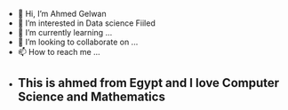 - 👋 Hi, I’m Ahmed Gelwan
- 👀 I’m interested in Data science Fiiled
- 🌱 I’m currently learning ...
- 💞️ I’m looking to collaborate on ...
- 📫 How to reach me ...
- ## This is ahmed from Egypt and I love Computer Science and Mathematics 
<!---
ahmedgelwan36/ahmedgelwan36 is a ✨ special ✨ repository because its `README.md` (this file) appears on your GitHub profile.
You can click the Preview link to take a look at your changes.
--->
